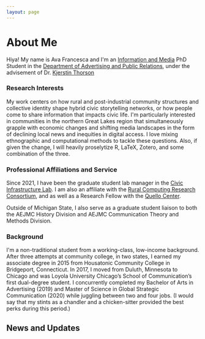 ```yaml
---
layout: page
---
```


# About Me

Hiya! My name is Ava Francesca and I'm an [Information and Media](https://comartsci.msu.edu/our-people/ava-francesca-battocchio) PhD Student in the [Department of Advertising and Public Relations](https://comartsci.msu.edu/departments/advertising-public-relations), under the advisement of Dr. [Kjerstin Thorson](https://comartsci.msu.edu/our-people/kjerstin-thorson)

### Research Interests

My work centers on how rural and post-industrial community structures and collective identity shape hybrid civic storytelling networks, or how people come to share information that impacts civic life. I'm particularly interested in communities in the northern Great Lakes region that simultaneously grapple with economic changes and shifting media landscapes in the form of declining local news and inequities in digital access. I love mixing ethnographic and computational methods to tackle these questions. Also, if given the change, I will heavily proselytize R, LaTeX, Zotero, and some combination of the three.

### Professional Affiliations and Service

Since 2021, I have been the graduate student lab manager in the [Civic Infrastructure Lab](https://comartsci.msu.edu/civic-infrastructure-lab). I am also an affiliate with the [Rural Computing Research Consortium](https://ruralcomputing.msu.edu/), and as well as a Research Fellow with the [Quello Center](https://quello.msu.edu/).

Outside of Michigan State, I also serve as a graduate student liaison to both the AEJMC History Division and AEJMC Communication Theory and Methods Division.

### Background 

I'm a non-traditional student from a working-class, low-income background. After three attempts at community college, in two states, I earned my associate degree in 2015 from Housatonic Community College in Bridgeport, Connecticut. In 2017, I moved from Duluth, Minnesota to Chicago and was Loyola University Chicago’s School of Communication’s first dual-degree student. I concurrently completed my Bachelor of Arts in Advertising (2019) and Master of Science in Global Strategic Communication (2020) while juggling between two and four jobs. (I would say that my stints as a chandler and a chicken-sitter provided the best perks during this period.) 

## News and Updates

